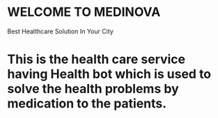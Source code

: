 # WELCOME TO MEDINOVA
Best Healthcare Solution In Your City

# This is the health care service having Health bot which is used to solve the health problems by medication to the patients.
